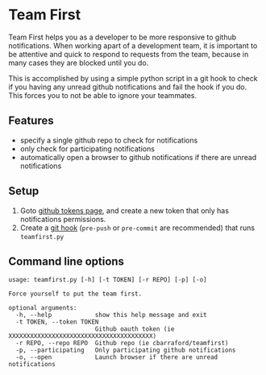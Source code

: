 Team First
==========

Team First helps you as a developer to be more responsive to github
notifications. When working apart of a development team, it is important to be attentive and quick to respond to requests from the team, because in many cases they are blocked until you do.

This is accomplished by using a simple python script in a git hook to check if
you having any unread github notifications and fail the hook if you do. This
forces you to not be able to ignore your teammates.

## Features

 * specify a single github repo to check for notifications
 * only check for participating notifications
 * automatically open a browser to github notifications if there are unread
   notifications


## Setup
1. Goto [github tokens page](https://github.com/settings/tokens), and create a
   new token that only has notifications permissions.
1. Create a [git
   hook](https://git-scm.com/book/en/v2/Customizing-Git-Git-Hooks) (`pre-push` or `pre-commit` are recommended) that runs `teamfirst.py`

## Command line options

```
usage: teamfirst.py [-h] [-t TOKEN] [-r REPO] [-p] [-o]

Force yourself to put the team first.

optional arguments:
  -h, --help            show this help message and exit
  -t TOKEN, --token TOKEN
                        Github oauth token (ie XXXXXXXXXXXXXXXXXXXXXXXXXXXXXXXXXXXXXXXX)
  -r REPO, --repo REPO  Github repo (ie cbarraford/teamfirst)
  -p, --participating   Only participating github notifications
  -o, --open            Launch browser if there are unread notifications
```
